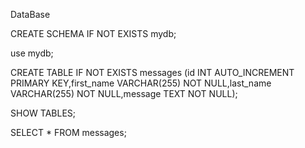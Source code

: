 DataBase

CREATE SCHEMA IF NOT EXISTS mydb;

use mydb;

CREATE TABLE IF NOT EXISTS messages (id INT AUTO_INCREMENT PRIMARY KEY,first_name VARCHAR(255) NOT NULL,last_name VARCHAR(255) NOT NULL,message TEXT NOT NULL);

SHOW TABLES;

SELECT * FROM messages;

